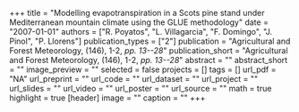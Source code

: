 +++
title = "Modelling evapotranspiration in a Scots pine stand under Mediterranean mountain climate using the GLUE methodology"
date = "2007-01-01"
authors = ["R. Poyatos", "L. Villagarcia", "F. Domingo", "J. Pinol", "P. Llorens"]
publication_types = ["2"]
publication = "Agricultural and Forest Meteorology, (146), 1-2, _pp. 13--28_"
publication_short = "Agricultural and Forest Meteorology, (146), 1-2, _pp. 13--28_"
abstract = ""
abstract_short = ""
image_preview = ""
selected = false
projects = []
tags = []
url_pdf = "NA"
url_preprint = ""
url_code = ""
url_dataset = ""
url_project = ""
url_slides = ""
url_video = ""
url_poster = ""
url_source = ""
math = true
highlight = true
[header]
image = ""
caption = ""
+++
